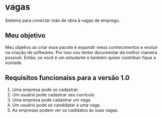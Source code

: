 # vagas
Sistema para conectar mão de obra à vagas de emprego.

## Meu objetivo
Meu objetivo ao criar esse pacote é expandir meus conhecimentos e evoluir na criação de softwares. Por isso vou tentar documentar da melhor maneira possivel. Então, se você é um estudante e também quiser contribuir fique a vontade.

## Requisitos funcionaiss para a versão 1.0

1. Uma empresa pode se cadastrar.
2. Um usuário pode cadastrar seu curriculo.
3. Uma empresa pode cadastrar um vaga.
4. Um usuário pode se candidatar a uma vaga.
5. As empresas podem ver os cadidatos às suas vagas.